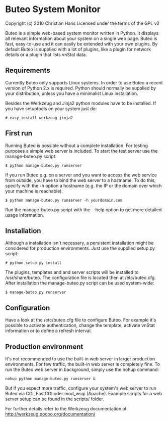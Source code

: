 Buteo System Monitor
====================

Copyright (c) 2010 Christian Hans
Licensed under the terms of the GPL v2

Buteo is a simple web-based system monitor written in Python. It displays all
relevant information about your system on a single web page. Buteo is fast,
easy-to-use and it can easily be extended with your own plugins. By default
Buteo is supplied with a lot of plugins, like a plugin for network details or a
plugin that lists vnStat data.

Requirements
------------

Currently Buteo only supports Linux systems. In order to use Buteo a recent
version of Python 2.x is required. Python should normally be supplied by your
distribution, unless you have a minimalist Linux installation.

Besides the Werkzeug and Jinja2 python modules have to be installed. If you have
setuptools on your system just do:

    # easy_install werkzeug jinja2

First run
---------

Running Buteo is possible without a complete installation. For testing purposes
a simple web server is included. To start the test server use the
manage-buteo.py script:

    $ python manage-buteo.py runserver
    
If you run Buteo e.g. on a server and you want to access the web service from
outside, you have to bind the web server to a hostname. To do this, specify with
the -h option a hostname (e.g. the IP or the domain over which your machine is
reachable).

    $ python manage-buteo.py runserver -h yourdomain.com

Run the manage-buteo.py script with the --help option to get more detailed usage
information.

Installation
------------

Although a installation isn't necessary, a persistent installation might be
considered for production environments. Just use the supplied setup.py script:

    # python setup.py install

The plugins, templates and and server scripts will be installed to
/usr/share/buteo. The configuration file is located then at /etc/buteo.cfg.
After installation the manage-buteo.py script can be used system-wide:

    $ manage-buteo.py runserver

Configuration
-------------

Have a look at the /etc/buteo.cfg file to configure Buteo. For example it's
possible to activate authentication, change the template, activate vnStat
information or to define a refresh interval.

Production environment
----------------------

It's not recommended to use the built-in web server in larger production
environments. For few traffic, the built-in web server is completely fine. To
run the Buteo web server in background, simply use the nohup command:

    nohup python manage-buteo.py runserver &

But if you expect more traffic, configure your system's web server to run Buteo
via CGI, FastCGI oder mod_wsgi (Apache). Example scripts for a web server setup
can be found in the scripts/ folder.

For further details refer to the Werkzeug documentation at:
http://werkzeug.pocoo.org/documentation/
